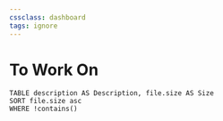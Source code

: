 ```yaml
---
cssclass: dashboard
tags: ignore
---
```


# To Work On
```dataview
TABLE description AS Description, file.size AS Size
SORT file.size asc
WHERE !contains()
```
